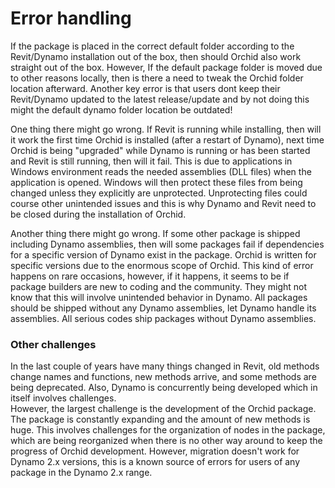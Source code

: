 # Error handling  
  
If the package is placed in the correct default folder according to the Revit/Dynamo installation out of the box, then should Orchid also work straight out of the box. However, If the default package folder is moved due to other reasons locally, then is there a need to tweak the Orchid folder location afterward. Another key error is that users dont keep their Revit/Dynamo updated to the latest release/update and by not doing this might the default dynamo folder location be outdated!  
  
One thing there might go wrong. If Revit is running while installing, then will it work the first time Orchid is installed (after a restart of Dynamo), next time Orchid is being "upgraded" while Dynamo is running or has been started and Revit is still running, then will it fail. This is due to applications in Windows environment reads the needed assemblies (DLL files) when the application is opened. Windows will then protect these files from being changed unless they explicitly are unprotected. Unprotecting files could course other unintended issues and this is why Dynamo and Revit need to be closed during the installation of Orchid.  
  
Another thing there might go wrong. If some other package is shipped including Dynamo assemblies, then will some packages fail if dependencies for a specific version of Dynamo exist in the package. Orchid is written for specific versions due to the enormous scope of Orchid. This kind of error happens on rare occasions, however, if it happens, it seems to be if package builders are new to coding and the community. They might not know that this will involve unintended behavior in Dynamo. All packages should be shipped without any Dynamo assemblies, let Dynamo handle its assemblies. All serious codes ship packages without Dynamo assemblies.  
  
### Other challenges  
In the last couple of years have many things changed in Revit, old methods change names and functions, new methods arrive, and some methods are being deprecated. Also, Dynamo is concurrently being developed which in itself involves challenges.  
However, the largest challenge is the development of the Orchid package. The package is constantly expanding and the amount of new methods is huge. This involves challenges for the organization of nodes in the package, which are being reorganized when there is no other way around to keep the progress of Orchid development. However, migration doesn't work for Dynamo 2.x versions, this is a known source of errors for users of any package in the Dynamo 2.x range.